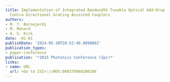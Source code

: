 ```yaml
---
title: Implementation of Integrated Bandwidth Tunable Optical Add-Drop Filter Using
  Contra Directional Grating Assisted Couplers
authors:
- M. T. Boroojerdi
- M. Menard
- A. G. Kirk
date: -01-01
publishDate: '2024-05-30T20:52:40.089086Z'
publication_types:
- paper-conference
publication: '*2015 Photonics Conference (Ipc)*'
links:
- name: URL
  url: <Go to ISI>://WOS:000370968200166
---
```

